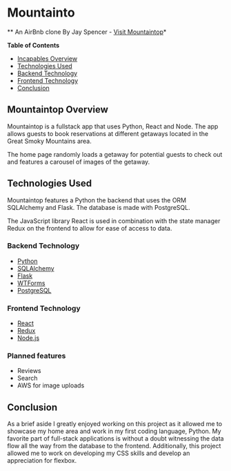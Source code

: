 # Mountainto
** An AirBnb clone By Jay Spencer - [Visit Mountaintop](https://mountain-top.herokuapp.com/)*

**Table of Contents**
* [Incapables Overview](#incapables-overview)
* [Technologies Used](#technologies-used)
* [Backend Technology](#backend-technology)
* [Frontend Technology](#frontend-technology)
* [Conclusion](#conclusion)

## Mountaintop Overview
Mountaintop is a fullstack app that uses Python, React and Node. The app allows guests to book reservations at different getaways located in the Great Smoky Mountains area. 

The home page randomly loads a getaway for potential guests to check out and features a carousel of images of the getaway. 

<!-- ##### Mountaintop Homepage
![Mountaintop Homepage](url) ##Image Here

##### Mountaintop Getaway Page
![Mountaintop Getaway Listing](url) -->


## Technologies Used
Mountaintop features a Python the backend that uses the ORM SQLAlchemy and Flask. The database is made with PostgreSQL. 

The JavaScript library React is used in combination with the state manager Redux on the frontend to allow for ease of access to data.

### Backend Technology
* [Python](https://docs.python.org/3/)
* [SQLAlchemy](https://docs.sqlalchemy.org/en/14/)
* [Flask](https://flask.palletsprojects.com/en/2.0.x/)
* [WTForms](https://wtforms.readthedocs.io/en/2.3.x/)
* [PostgreSQL](https://www.postgresql.org/docs/13/)


### Frontend Technology
* [React](https://v5.reactrouter.com/web/guides/quick-start)
* [Redux](https://react-redux.js.org/)
* [Node.js](https://nodejs.org/docs/latest-v12.x/api/)


### Planned features
* Reviews
* Search
* AWS for image uploads


## Conclusion
As a brief aside I greatly enjoyed working on this project as it allowed me to showcase my home area and work in my first coding language, Python. My favorite part of full-stack applications is without a doubt witnessing the data flow all the way from the database to the frontend. Additionally, this project allowed me to work on developing my CSS skills and develop an appreciation for flexbox.  

